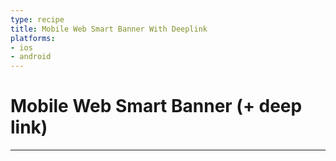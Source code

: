```yaml
---
type: recipe
title: Mobile Web Smart Banner With Deeplink
platforms:
- ios
- android
---
```


# Mobile Web Smart Banner (+ deep link)

------

